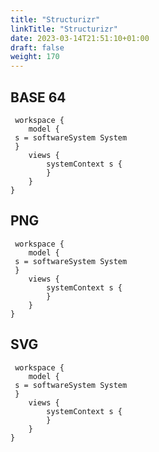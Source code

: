 ```yaml
---
title: "Structurizr"
linkTitle: "Structurizr"
date: 2023-03-14T21:51:10+01:00
draft: false
weight: 170
---
```


## BASE 64

```structurizr { format="base64" }
 workspace {
    model {
 s = softwareSystem System
 } 
    views { 
        systemContext s { 
        } 
    } 
}
```

## PNG

```structurizr { format="png" }
 workspace {
    model {
 s = softwareSystem System
 } 
    views { 
        systemContext s { 
        } 
    } 
}
```

## SVG

```structurizr { format="svg" }
 workspace {
    model {
 s = softwareSystem System
 } 
    views { 
        systemContext s { 
        } 
    } 
}
```
